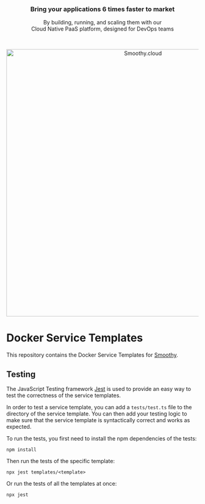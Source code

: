 <h3 align="center">Bring your applications 6 times faster to market</h3>

<p align="center">By building, running, and scaling them with our <br> Cloud Native PaaS platform, designed for DevOps teams</p>

<br>

<p align="center">
  <a href="https://smoothy.cloud">
    <img src="https://smoothy.cloud/img/scenes/solution.svg" width="700px" alt="Smoothy.cloud" />
  </a>
</p>

# Docker Service Templates

This repository contains the Docker Service Templates for [Smoothy](https://smoothy.cloud).

## Testing

The JavaScript Testing framework [Jest](https://jestjs.io/) is used to provide an easy way to test the correctness of the service templates.

In order to test a service template, you can add a `tests/test.ts` file to the directory of the service template. You can then add your testing logic to make sure that the service template is syntactically correct and works as expected.

To run the tests, you first need to install the npm dependencies of the tests:

```
npm install
```

Then run the tests of the specific template:

```
npx jest templates/<template>
```

Or run the tests of all the templates at once:

```
npx jest
```
